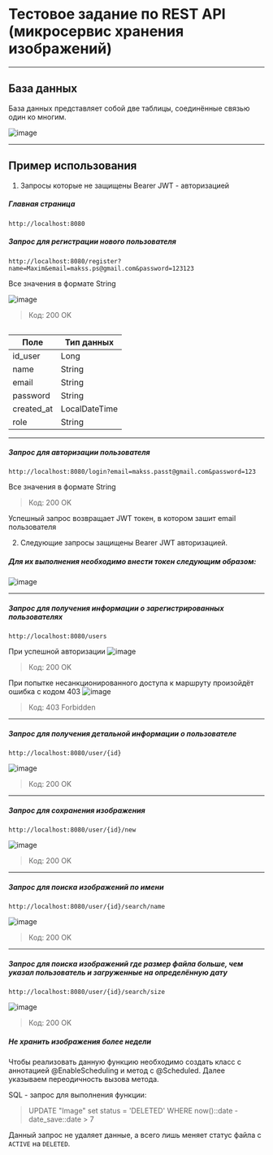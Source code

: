 # Тестовое задание по REST API (микросервис хранения изображений)
***

## База данных
База данных представляет собой две таблицы, соединённые связью один ко многим.

![image](https://github.com/The1nS1ghT/ImageSave/assets/71176595/1b0c97f5-9e08-464e-8d60-a5a60581aeaa)
***



## Пример использования

1. Запросы которые не защищены Bearer JWT - авторизацией
##### Главная страница

`http://localhost:8080`

##### Запрос для регистрации нового пользователя

`http://localhost:8080/register?name=Maxim&email=makss.ps@gmail.com&password=123123`

Все значения в формате String

![image](https://github.com/The1nS1ghT/ImageSave/assets/71176595/e3299a7f-bf0e-4411-8672-760921023d72)
>Код: 200 OK

````
``````
| Поле              | Тип данных    |
|-------------------|---------------|
| id_user           | Long          |
| name              | String        |
| email             | String        |
| password          | String        |
| created_at        | LocalDateTime |
| role              | String        |

***
##### Запрос для авторизации пользователя

`http://localhost:8080/login?email=makss.passt@gmail.com&password=123`

Все значения в формате String

>Код: 200 OK
>


Успешный запрос возвращает JWT токен, в котором зашит email пользователя

2. Следующие запросы защищены Bearer JWT авторизацией.
##### Для их выполнения необходимо внести токен следующим образом:
   ![image](https://github.com/The1nS1ghT/ImageSave/assets/71176595/bf46b254-a7f5-4abe-a21e-3add72b4e9fe)
***
##### Запрос для получения информации о зарегистрированных пользователях

`http://localhost:8080/users`

При успешной авторизации
![image](https://github.com/The1nS1ghT/ImageSave/assets/71176595/f689fca4-7297-47a6-8991-c38bdb3a8477)
>Код: 200 OK

При попытке несанкционированного доступа к маршруту произойдёт ошибка с кодом 403
![image](https://github.com/The1nS1ghT/ImageSave/assets/71176595/4a99e10f-8bda-4e73-a993-d0a61c39ab82)
>Код: 403 Forbidden
***

##### Запрос для получения детальной информации о пользователе

`http://localhost:8080/user/{id}`

![image](https://github.com/The1nS1ghT/ImageSave/assets/71176595/46d9bc21-603b-4947-9650-68692f4441a8)
>Код: 200 OK
***

##### Запрос для сохранения изображения

`http://localhost:8080/user/{id}/new`

![image](https://github.com/The1nS1ghT/ImageSave/assets/71176595/4c64c58c-7b0e-4662-94aa-2726a6d633cf)
>Код: 200 OK
***

##### Запрос для поиска изображений по имени

`http://localhost:8080/user/{id}/search/name`

![image](https://github.com/The1nS1ghT/ImageSave/assets/71176595/75782791-497b-40f2-b898-beba6f1924ae)
>Код: 200 OK
***

##### Запрос для поиска изображений где размер файла больше, чем указал пользователь и загруженные на определённую дату

`http://localhost:8080/user/{id}/search/size`

![image](https://github.com/The1nS1ghT/ImageSave/assets/71176595/294d2b6e-da70-4c21-a976-c1ff02a9cb54)
>Код: 200 OK

##### Не хранить изображения более недели

Чтобы реализовать данную функцию необходимо создать класс с аннотацией @EnableScheduling и метод с @Scheduled.
Далее указываем переодичность вызова метода.

SQL - запрос для выполнения функции:

>UPDATE "Image" set status = 'DELETED' WHERE now()::date - date_save::date > 7

Данный запрос не удаляет данные, а всего лишь меняет статус файла с `ACTIVE` на `DELETED`.

